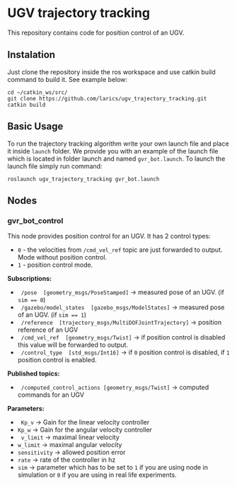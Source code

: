 # UGV trajectory tracking

This repository contains code for position control of an UGV. 

## Instalation

Just clone the repository inside the ros workspace and use catkin build command to build it. See example below:

```
cd ~/catkin_ws/src/
git clone https://github.com/larics/ugv_trajectory_tracking.git
catkin build
```

## Basic Usage

To run the trajectory tracking algorithm write your own launch file and place it inside `launch` folder. We provide you with an example of the launch file which is located in folder launch and named `gvr_bot.launch`. To launch the launch file simply run command:

```
roslaunch ugv_trajectory_tracking gvr_bot.launch
```

## Nodes

### gvr_bot_control

This node provides position control for an UGV. It has 2 control types:

* `0` - the velocities from `/cmd_vel_ref` topic are just forwarded to output. Mode without position control.
* `1` - position control mode.  

**Subscriptions:**

- ``` /pose  [geometry_msgs/PoseStamped]``` -> measured pose of an UGV. (if `sim == 0`)
- ``` /gazebo/model_states  [gazebo_msgs/ModelStates]``` -> measured pose of an UGV. (if `sim == 1`)
- ``` /reference  [trajectory_msgs/MultiDOFJointTrajectory]``` -> position reference of an UGV
- ``` /cmd_vel_ref  [geometry_msgs/Twist]``` -> if position control is disabled this value will be forwarded to output.
- ``` /control_type  [std_msgs/Int16]``` -> if `0` position control is disabled, if `1` position control is enabled.

**Published topics:**

- ``` /computed_control_actions [geometry_msgs/Twist]``` -> computed commands for an UGV

**Parameters:**

- ``` Kp_v``` -> Gain for the linear velocity controller
- ``` Kp_w ``` -> Gain for the angular velocity controller
- ``` v_limit``` -> maximal linear velocity
- ``` w_limit ``` -> maximal angular velocity
- ``` sensitivity ``` -> allowed position error
- ``` rate ``` -> rate of the controller in hz
- ``` sim ``` -> parameter which has to be set to `1` if you are using node in simulation or `0` if you are using in real life experiments.

